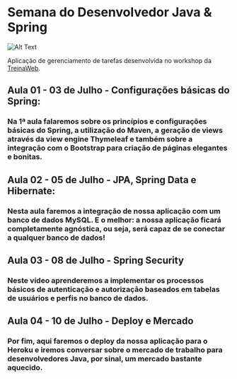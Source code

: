 # Semana do Desenvolvedor Java & Spring

![Alt Text](https://uploads-ssl.webflow.com/5c543388041cbc6ff5a892ec/5cf007f5d6ce24805e360492_logo-semana-java-spring-p-500.png)


Aplicação de gerenciamento de tarefas desenvolvida no workshop da [TreinaWeb](https://lp.treinaweb.com.br/semana).

## Aula 01 - 03 de Julho - Configurações básicas do Spring:
### Na 1ª aula falaremos sobre os princípios e configurações básicas do Spring, a utilização do Maven, a geração de views através da view engine Thymeleaf e também sobre a integração com o Bootstrap para criação de páginas elegantes e bonitas.

## Aula 02 - 05 de Julho - JPA, Spring Data e Hibernate:
### Nesta aula faremos a integração de nossa aplicação com um banco de dados MySQL. E o melhor: a nossa aplicação ficará completamente agnóstica, ou seja, será capaz de se conectar a qualquer banco de dados!

## Aula 03 - 08 de Julho - Spring Security
### Neste vídeo aprenderemos a implementar os processos básicos de autenticação e autorização baseados em tabelas de usuários e perfis no banco de dados.

## Aula 04 - 10 de Julho - Deploy e Mercado
### Por fim, aqui faremos o deploy da nossa aplicação para o Heroku e iremos conversar sobre o mercado de trabalho para desenvolvedores Java, por sinal, um mercado bastante aquecido.